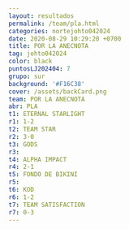 ```yaml
---
layout: resultados
permalink: /team/pla.html
categories: nortejohto042024
date: 2020-08-29 10:29:20 +0700
title: POR LA ANECNOTA
tag: johto042024
color: black
puntosLJ202404: 7
grupo: sur
background: '#F16C38'
cover: /assets/backCard.png
team: POR LA ANECNOTA
abr: PLA
t1: ETERNAL STARLIGHT
r1: 1-2
t2: TEAM STAR
r2: 3-0
t3: GODS
r3:
t4: ALPHA IMPACT
r4: 2-1
t5: FONDO DE BIKINI
r5: 
t6: KOD
r6: 1-2
t7: TEAM SATISFACTION
r7: 0-3
---
```



